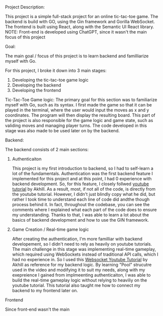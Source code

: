 Project Description:

This project is a simple full-stack project for an online tic-tac-toe game. The backend is build with GO, using the Gin framework and Gorilla WebSocket. The frontend is built using React, along with the Semantic UI React library.
NOTE: Front-end is developed using ChatGPT, since it wasn't the main focus of this project

Goal:

The main goal / focus of this project is to learn backend and familliarize myself with Go. 

For this project, I broke it down into 3 main stages:
1. Developing the tic-tac-toe game logic
2. Developing the backend
3. Developing the frontend

Tic-Tac-Toe Game logic:
The primary goal for this section was to familiarize myself with Go, such as its syntax. I first made the game so that it can be played in the terminal,
where the user would input the moves as x and y coordinates. The program will then display the resulting board. This part of the project is also responsible
for the game logic and game state, such as validing moves and managing player turns. The code developed in this stage was also made to be used later on by the backend.

Backend:

The backend consists of 2 main sections:
1. Authenticaiton

   This project is my first introduction to backend, so I had to self-learn a lot of the fundamentals. Authentication was the first backend feature I implemented for this project and at this point,
   I had 0 experience with backend development. So, for this feature, I closely follwed [youtube tutorial](https://www.youtube.com/watch?v=Cr3BiwGN2Tg) by Akhill. As a result, most, if not all of the code, is directly from the youtube tutorial.
   However, I didn't just blindly copy what he did, but rather I took time to understand each line of code did andthe though process behind it. In fact, throughout the codebase, you can see the comments where I explained what each part of the code
   does to ensure my understanding. Thanks to that, I was able to learn a lot about the basics of backend development and how to use the GIN framework.
3. Game Creation /  Real-time game logic

   After creating the authentication, I'm more familliar with backend developement, so I didn't need to rely as heavily on youtube tutorials. The main challenge in this stage was implementing real-time gameplay, which required using WebSockets
   instead of traditional API calls, which I had no experience in. So I used this [Websocket Youtube Tutorial](https://www.youtube.com/watch?v=_hFPoXoMwXQ) by Akhill as reference for my backend logic. By learning "Pool" strucutre used in the
   video and modifying it to suit my needs, along with my exepreience I gained from implmeenting authenticaiton, I was able to build the real-time gameplay logic without relying to heaviliy on the youtube tutorial.
   This tutorial also taught me how to connect my backend to my frontend later on.

Frontend

Since front-end wasn't the main
